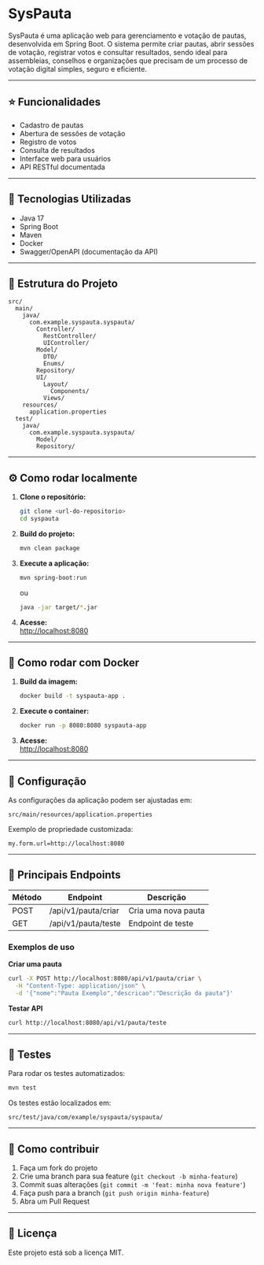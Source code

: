 # SysPauta

SysPauta é uma aplicação web para gerenciamento e votação de pautas, desenvolvida em Spring Boot. O sistema permite criar pautas, abrir sessões de votação, registrar votos e consultar resultados, sendo ideal para assembleias, conselhos e organizações que precisam de um processo de votação digital simples, seguro e eficiente.

---

## :star: Funcionalidades

- Cadastro de pautas
- Abertura de sessões de votação
- Registro de votos
- Consulta de resultados
- Interface web para usuários
- API RESTful documentada

---

## :rocket: Tecnologias Utilizadas

- Java 17
- Spring Boot
- Maven
- Docker
- Swagger/OpenAPI (documentação da API)

---

## :file_folder: Estrutura do Projeto

```
src/
  main/
    java/
      com.example.syspauta.syspauta/
        Controller/
          RestController/
          UIController/
        Model/
          DTO/
          Enums/
        Repository/
        UI/
          Layout/
            Components/
          Views/
    resources/
      application.properties
  test/
    java/
      com.example.syspauta.syspauta/
        Model/
        Repository/
```

---

## :gear: Como rodar localmente

1. **Clone o repositório:**
   ```sh
   git clone <url-do-repositorio>
   cd syspauta
   ```

2. **Build do projeto:**
   ```sh
   mvn clean package
   ```

3. **Execute a aplicação:**
   ```sh
   mvn spring-boot:run
   ```
   ou
   ```sh
   java -jar target/*.jar
   ```

4. **Acesse:**  
   [http://localhost:8080](http://localhost:8080)

---

## :whale: Como rodar com Docker

1. **Build da imagem:**
   ```sh
   docker build -t syspauta-app .
   ```

2. **Execute o container:**
   ```sh
   docker run -p 8080:8080 syspauta-app
   ```

3. **Acesse:**  
   [http://localhost:8080](http://localhost:8080)

---

## :wrench: Configuração

As configurações da aplicação podem ser ajustadas em:
```
src/main/resources/application.properties
```
Exemplo de propriedade customizada:
```
my.form.url=http://localhost:8080
```

---

## :link: Principais Endpoints

| Método | Endpoint                    | Descrição                |
|--------|-----------------------------|--------------------------|
| POST   | /api/v1/pauta/criar         | Cria uma nova pauta      |
| GET    | /api/v1/pauta/teste         | Endpoint de teste        |

### Exemplos de uso

**Criar uma pauta**
```sh
curl -X POST http://localhost:8080/api/v1/pauta/criar \
  -H "Content-Type: application/json" \
  -d '{"nome":"Pauta Exemplo","descricao":"Descrição da pauta"}'
```

**Testar API**
```sh
curl http://localhost:8080/api/v1/pauta/teste
```

---

## :test_tube: Testes

Para rodar os testes automatizados:
```sh
mvn test
```

Os testes estão localizados em:
```
src/test/java/com/example/syspauta/syspauta/
```

---

## :handshake: Como contribuir

1. Faça um fork do projeto
2. Crie uma branch para sua feature (`git checkout -b minha-feature`)
3. Commit suas alterações (`git commit -m 'feat: minha nova feature'`)
4. Faça push para a branch (`git push origin minha-feature`)
5. Abra um Pull Request

---

## :page_facing_up: Licença

Este projeto está sob a licença MIT. 